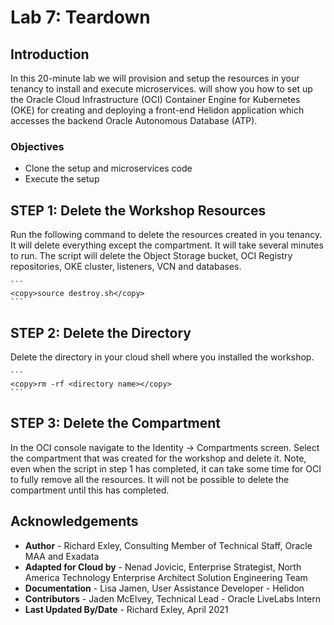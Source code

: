 # Lab 7: Teardown

## Introduction

In this 20-minute lab we will provision and setup the resources in your tenancy to install and execute microservices.  will show you how to set up the Oracle Cloud Infrastructure (OCI) Container Engine for Kubernetes (OKE) for creating and deploying a front-end Helidon application which accesses the backend Oracle Autonomous Database (ATP).

### Objectives

* Clone the setup and microservices code
* Execute the setup

## **STEP 1**: Delete the Workshop Resources

Run the following command to delete the resources created in you tenancy.  It will delete everything except the compartment.  It will take several minutes to run.  The script will delete the Object Storage bucket, OCI Registry repositories, OKE cluster, listeners, VCN and databases.

    ```
    <copy>source destroy.sh</copy>
    ```

## **STEP 2**: Delete the Directory

Delete the directory in your cloud shell where you installed the workshop.

    ```
    <copy>rm -rf <directory name></copy>
    ```

## **STEP 3**: Delete the Compartment

In the OCI console navigate to the Identity -> Compartments screen.  Select the compartment that was created for the workshop and delete it.  Note, even when the script in step 1 has completed, it can take some time for OCI to fully remove all the resources.  It will not be possible to delete the compartment until this has completed.

## Acknowledgements

* **Author** - Richard Exley, Consulting Member of Technical Staff, Oracle MAA and Exadata
* **Adapted for Cloud by** - Nenad Jovicic, Enterprise Strategist, North America Technology Enterprise Architect Solution Engineering Team
* **Documentation** - Lisa Jamen, User Assistance Developer - Helidon
* **Contributors** - Jaden McElvey, Technical Lead - Oracle LiveLabs Intern
* **Last Updated By/Date** - Richard Exley, April 2021